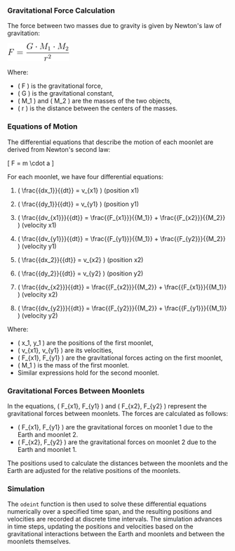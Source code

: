 ### Gravitational Force Calculation

The force between two masses due to gravity is given by Newton's law of gravitation:

![img.png](img.png)

Where:
- \( F \) is the gravitational force,
- \( G \) is the gravitational constant,
- \( M_1 \) and \( M_2 \) are the masses of the two objects,
- \( r \) is the distance between the centers of the masses.

### Equations of Motion

The differential equations that describe the motion of each moonlet are derived from Newton's second law:

\[ F = m \cdot a \]

For each moonlet, we have four differential equations:

1. \( \frac{{dx_1}}{{dt}} = v_{x1} \) (position x1)
2. \( \frac{{dy_1}}{{dt}} = v_{y1} \) (position y1)
3. \( \frac{{dv_{x1}}}{{dt}} = \frac{{F_{x1}}}{{M_1}} + \frac{{F_{x2}}}{{M_2}} \) (velocity x1)
4. \( \frac{{dv_{y1}}}{{dt}} = \frac{{F_{y1}}}{{M_1}} + \frac{{F_{y2}}}{{M_2}} \) (velocity y1)

5. \( \frac{{dx_2}}{{dt}} = v_{x2} \) (position x2)
6. \( \frac{{dy_2}}{{dt}} = v_{y2} \) (position y2)
7. \( \frac{{dv_{x2}}}{{dt}} = \frac{{F_{x2}}}{{M_2}} + \frac{{F_{x1}}}{{M_1}} \) (velocity x2)
8. \( \frac{{dv_{y2}}}{{dt}} = \frac{{F_{y2}}}{{M_2}} + \frac{{F_{y1}}}{{M_1}} \) (velocity y2)

Where:
- \( x_1, y_1 \) are the positions of the first moonlet,
- \( v_{x1}, v_{y1} \) are its velocities,
- \( F_{x1}, F_{y1} \) are the gravitational forces acting on the first moonlet,
- \( M_1 \) is the mass of the first moonlet.
- Similar expressions hold for the second moonlet.

### Gravitational Forces Between Moonlets

In the equations, \( F_{x1}, F_{y1} \) and \( F_{x2}, F_{y2} \) represent the gravitational forces between moonlets. The forces are calculated as follows:

- \( F_{x1}, F_{y1} \) are the gravitational forces on moonlet 1 due to the Earth and moonlet 2.
- \( F_{x2}, F_{y2} \) are the gravitational forces on moonlet 2 due to the Earth and moonlet 1.

The positions used to calculate the distances between the moonlets and the Earth are adjusted for the relative positions of the moonlets.

### Simulation

The `odeint` function is then used to solve these differential equations numerically over a specified time span, and the resulting positions and velocities are recorded at discrete time intervals. The simulation advances in time steps, updating the positions and velocities based on the gravitational interactions between the Earth and moonlets and between the moonlets themselves.